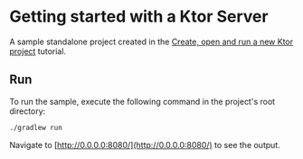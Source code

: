 # Getting started with a Ktor Server

A sample standalone project created in
the [Create, open and run a new Ktor project](https://ktor.io/docs/server-create-a-new-project.html)
tutorial.

## Run

To run the sample, execute the following command in the project's root directory:

```bash
./gradlew run
```

Navigate to [http://0.0.0.0:8080/](http://0.0.0.0:8080/) to see the output.
